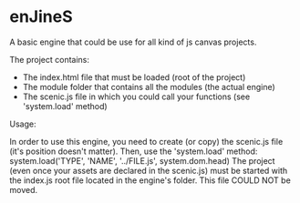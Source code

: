 # enJineS
A basic engine that could be use for all kind of js canvas projects.

The project contains:

 - The index.html file that must be loaded (root of the project)
 - The module folder that contains all the modules (the actual engine)
 - The scenic.js file in which you could call your functions (see 'system.load' method)
 
Usage:

  In order to use this engine, you need to create (or copy) the scenic.js file (it's position doesn't matter).
  Then, use the 'system.load' method:   system.load('TYPE', 'NAME', '../FILE.js', system.dom.head)
  The project (even once your assets are declared in the scenic.js) must be started with the index.js root file located in the engine's folder.
  This file COULD NOT be moved.
